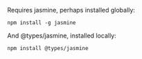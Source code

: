 
Requires jasmine, perhaps installed globally:

```
npm install -g jasmine
```

And @types/jasmine, installed locally:

```
npm install @types/jasmine
```

